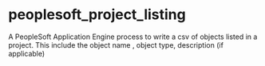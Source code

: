 # peoplesoft_project_listing
A PeopleSoft Application Engine process to write a csv of objects listed in a project. This include the object name , object type, description (if applicable) 
